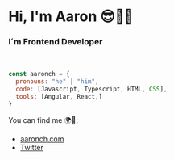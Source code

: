 ### 
<h1>Hi, I'm Aaron 😎👋🏽 </h1>
<h3>I´m Frontend Developer</h3>
<br/>

```javascript
const aaronch = {
  pronouns: "he" | "him",
  code: [Javascript, Typescript, HTML, CSS],
  tools: [Angular, React,]
}
```

You can find me 🌍🌌:
- [aaronch.com](https://aaronch.com/)
- [Twitter](https://twitter.com/AaronChacon)
 

<!--
### Hi there 😎🖖🏽👋🏽
**AaronChacon/aaronchacon** is a ✨ _special_ ✨ repository because its `README.md` (this file) appears on your GitHub profile.

Here are some ideas to get you started:

- 🔭 I’m currently working on ...
- 🌱 I’m currently learning ...
- 👯 I’m looking to collaborate on ...
- 🤔 I’m looking for help with ...
- 💬 Ask me about ...
- 📫 How to reach me: ...
- 😄 Pronouns: ...
- ⚡ Fun fact: ...
-->
